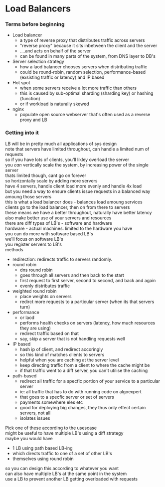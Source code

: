 # Load Balancers

### Terms before beginning
- Load balancer
  - a type of reverse proxy that distributes traffic across servers
  - "reverse proxy" because it sits inbetween the client and the server
  - ....and acts on behalf of the server
  - can be found in many parts of the system, from DNS layer to DB's
- Server selection strategy
  - how a laod balancer chooses servers when distributing traffic
  - could be round-robin, random selection, performance-based (exsisting traffic or latency) and IP based
- Hot spot
  - when some servers receive a lot more traffic than others
  - this is caused by sub-optimal sharding (sharding key) or hashing (function)
  - or if workload is naturally skewed
- nginx
  - populate open source webserver that's often used as a reverse proxy and LB

### Getting into it
LB will be in pretty much all applications of sys design \
note that servers have limited throughout, can handle a limited num of requests \
so if you have lots of clients, you'll likley overload the server \
you *can* vertically scale the system, by increasing power of the single server \
thats limited though, cant go on forever \
so horizontally scale by adding more servers \
have 4 servers, handle client load more evenly and handle 4x load \
but you need a way to ensure clients issue requests in a balanced way amoung those servers \
this is what a load balancer does - balances load amoung services \
clients go to the load balancer, then on from there to servers \
these means we have a better throughout, naturally have better latency \
also make better use of your servers and resources \
there are diff types of LB's - software and hardware \
hardware - actual machines. limited to the hardware you have \
you can do more with software based LB's \
we'll focus on software LB's \
you register servers to LB's \
methods
- redirection: redirects traffic to servers randomly.
- round robin
  - dns round robin
  - goes through all servers and then back to the start
  - first request to first server, second to second, and back and again
  - evenly distributes traffic
- weighted round robin
  - place weights on servers
  - redirct more requests to a particular server (when its that servers turn)
- performance
  - or laod
  - performs health checks on servers (latency, how much resources they are using)
  - redirect traffic based on that
  - say, skip a server that is not handling requests well
- IP based
  - hash ip of client, and redirect accoringly
  - so this kind of matches clients to servers
  - helpful when you are caching at the server level
  - keep directing traffic from a client to where the cache might be
  - if that traffic went to a diff server, you can't utilise the caching
- path-based
  - redirect all traffic for a specfic portion of your service to a particular server
  - ie: all traffic that has to do with running code on algoexpert
  - that goes to a specfic server or set of servers
  - payments somewhere eles etc
  - good for deploying big changes, they thus only effect certain servers, not all
  - isolates issues

Pick one of these according to the usescase \
might be useful to have multiple LB's using a diff strategy \
maybe you would have
- 1 LB using path based LB-ing
- which directs traffic to one of a set of other LB's
- themselves using round robin

so you can design this according to whatever you want \
can also have multiple LB's at the same point in the system \
use a LB to prevent another LB getting overloaded with requests 
